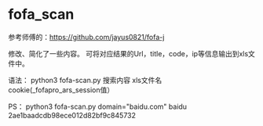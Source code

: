 # fofa_scan
参考师傅的：https://github.com/jayus0821/fofa-j

修改、简化了一些内容。
可将对应结果的Url，title，code，ip等信息输出到xls文件中。

语法：
python3 fofa-scan.py 搜索内容 xls文件名 cookie(_fofapro_ars_session值）

PS：
python3 fofa-scan.py domain="baidu.com" baidu 2ae1baadcdb98ece012d82bf9c845732
